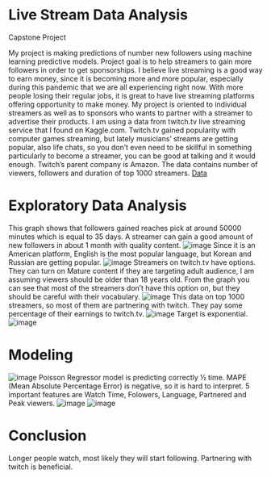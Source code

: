 # Live Stream Data Analysis
Capstone Project

My project is making predictions of number new followers using machine learning predictive models. Project goal is to help streamers to gain more followers in order to get sponsorships. I believe live streaming is a good way to earn money, since it is becoming more and more popular, especially during this pandemic that we are all experiencing right now. With more people losing their regular jobs, it is great to have live streaming platforms offering opportunity to make money. My project is oriented to individual streamers as well as to sponsors who wants to partner with a streamer to advertise their products. I am using a data from twitch.tv live streaming service that I found on Kaggle.com. Twitch.tv gained popularity with computer games streaming, but lately musicians’ streams are getting popular, also life chats, so you don’t even need to be skillful in something particularly to become a streamer, you can be good at talking and it would enough. Twitch’s parent company is Amazon. The data contains number of viewers, followers and duration of top 1000 streamers. 
[Data](https://www.kaggle.com/aayushmishra1512/twitchdata)

# Exploratory Data Analysis
This graph shows that followers gained reaches pick at around 50000 minutes which is equal to 35 days. A streamer can gain a good amount of new followers in about 1 month with quality content.
![image](reports/figures/StreamTimevsFollowersgained.jpg)
Since it is an American platform, English is the most popular language, but Korean and Russian are getting popular. 
![image](reports/figures/Languages.jpg)
Streamers on twitch.tv have options. They can turn on Mature content if they are targeting adult audience, I am assuming viewers should be older than 18 years old. From the graph you can see that most of the streamers don’t have this option on, but they should be careful with their vocabulary. 
![image](reports/figures/Mature.jpg)
This data on top 1000 streamers, so most of them are partnering with twitch. They pay some percentage of their earnings to twitch.tv.
![image](reports/figures/Partnered.jpg)
Target is exponential.
![image](reports/figures/Target_Dist.jpg)

# Modeling 
![image](reports/figures/Models_performances.jpg)
Poisson Regressor model is predicting correctly ½ time. MAPE (Mean Absolute Percentage Error) is negative, so it is hard to interpret. 5 important features are Watch Time, Folowers, Language, Partnered and Peak viewers.
![image](reports/figures/PR_5_feature_importances.jpg)
![image](reports/figures/Poisson_Model_performances.jpg)

# Conclusion
Longer people watch, most likely they will start following.
Partnering with twitch is beneficial. 
